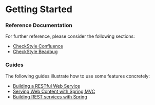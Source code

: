 # Getting Started

### Reference Documentation
For further reference, please consider the following sections:

* [CheckStyle Confluence](https://wiki.lyrasis.org/display/DSPACE/Code+Style+Guide)
* [CheckStyle Beadbug](https://www.baeldung.com/checkstyle-java)

### Guides
The following guides illustrate how to use some features concretely:

* [Building a RESTful Web Service](https://spring.io/guides/gs/rest-service/)
* [Serving Web Content with Spring MVC](https://spring.io/guides/gs/serving-web-content/)
* [Building REST services with Spring](https://spring.io/guides/tutorials/bookmarks/)

